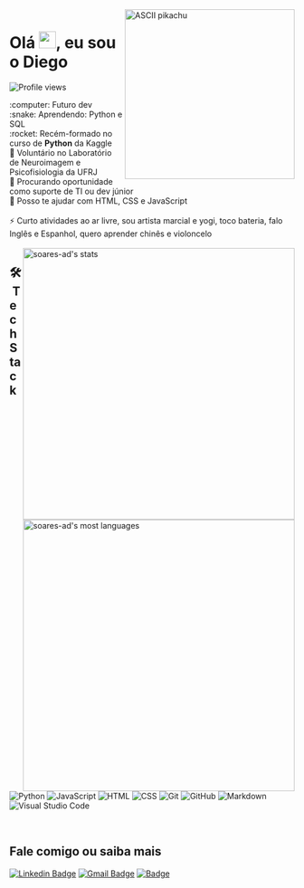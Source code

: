 <!--

  Curtiu o readme e veio ver como eu fiz? Que legal!! 😄
    •  Os badges são do site https://shields.io
    •  Os Github Stats são do repo https://github.com/anuraghazra/github-readme-stats
    •  E o pikachu é só se você desejar do fundo do coração tornar-se um mestre pokémon ⚡

-->

<img align="right" height="300em" src="https://user-images.githubusercontent.com/68669255/144671801-5357299e-0306-447e-8d36-99ce6b3e2b36.gif" alt="ASCII pikachu">
<h1 align="left">Olá <img src="https://raw.githubusercontent.com/kaueMarques/kaueMarques/master/hi.gif" width="30px">, eu sou o Diego</h1>
<p align="left"> <img src="https://komarev.com/ghpvc/?username=soares-ad&color=green" alt="Profile views" /> </p>
:computer: Futuro dev
<br/> :snake: Aprendendo: Python e SQL
<br/> :rocket: Recém-formado no curso de <strong>Python</strong> da Kaggle
<br/> 🧠 Voluntário no Laboratório de Neuroimagem e Psicofisiologia da UFRJ
<br/> 🔭 Procurando oportunidade como suporte de TI ou dev júnior
<br/> 💬 Posso te ajudar com HTML, CSS e JavaScript
<br/>
<br/> ⚡ Curto atividades ao ar livre, sou artista marcial e yogi, toco bateria, falo Inglês e Espanhol, quero aprender chinês e violoncelo
<br/>
<br/>
<img align="right" width="480em" src="https://github-readme-stats.vercel.app/api?username=soares-ad&hide=issues,contribs&show_icons=true&border_radius=0&theme=vue" alt="soares-ad's stats"/>
<img align="right" width="480em" src="https://github-readme-stats.vercel.app/api/top-langs/?username=soares-ad&layout=compact&hide=php,typescript&langs_count=4&border_radius=0&theme=vue" alt="soares-ad's most languages"/>

## 🛠 &nbsp;Tech Stack

![Python](https://img.shields.io/badge/-python-162E1C?style=flat&logo=python)
![JavaScript](https://img.shields.io/badge/-JavaScript-162E1C?style=flat&logo=javascript)
![HTML](https://img.shields.io/badge/-HTML-162E1C?style=flat&logo=HTML5)
![CSS](https://img.shields.io/badge/-CSS-162E1C?style=flat&logo=CSS3&logoColor=1572B6)
![Git](https://img.shields.io/badge/-Git-162E1C?style=flat&logo=git)
![GitHub](https://img.shields.io/badge/-GitHub-162E1C?style=flat&logo=github)
![Markdown](https://img.shields.io/badge/-Markdown-162E1C?style=flat&logo=markdown)
![Visual Studio Code](https://img.shields.io/badge/-Visual%20Studio%20Code-162E1C?style=flat&logo=visual-studio-code&logoColor=007ACC)

<br/>

## Fale comigo ou saiba mais
[![Linkedin Badge](https://img.shields.io/badge/-DiegoSoares-162E1C?style=flat&logo=Linkedin&logoColor=white&link=https://www.linkedin.com/in/diegoasoares/)](https://www.linkedin.com/in/diegoasoares/)
[![Gmail Badge](https://img.shields.io/badge/-Gmail-162E1C?style=flat&logo=Gmail&logoColor=white&link=mailto:augusto.diego.s@gmail.com)](mailto:augusto.diego.s@gmail.com)
[![Badge](https://img.shields.io/badge/-Lattes-162E1C?style=flat&logo=http://lattes.cnpq.br/7341316609743747)](http://lattes.cnpq.br/7341316609743747)

<br/>

<!--
Rascunho:

![Node.js](https://img.shields.io/badge/-Node.js-05122A?style=flat&logo=node.js)&nbsp;
![React](https://img.shields.io/badge/-React-05122A?style=flat&logo=react)&nbsp;
![PostgreSQL](https://img.shields.io/badge/-PostgreSQL-05122A?style=flat&logo=postgresql)&nbsp;
![SQLite](https://img.shields.io/badge/-SQLite-05122A?style=flat&logo=sqlite)&nbsp;

- 🔭 I’m currently working on ...
- 🌱 I’m currently learning ...
- 👯 I’m looking to collaborate on ...
- 🤔 I’m looking for help with ...
- 💬 Ask me about ...
- 📫 How to reach me: ...
- 😄 Pronouns: ...
- ⚡ Fun fact: ...
-->
